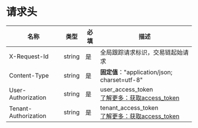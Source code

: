 # 请求头





| 名称                 | 类型   | 必填 | 描述                                                         |
| -------------------- | ------ | ---- | ------------------------------------------------------------ |
| X-Request-Id         | string | 是   | 全局跟踪请求标识，交易链起始请求                             |
| Content-Type         | string | 是   | **固定值**："application/json; charset=utf-8"                |
| User-Authorization   | string | 是   | user_access_token<br />[了解更多：获取access_token](./access_token/get_access_token.md) |
| Tenant-Authorization | string | 是   | tenant_access_token<br />[了解更多：获取access_token](./access_token/get_access_token.md) |

